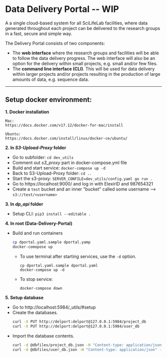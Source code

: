 # Data Delivery Portal -- **WIP**
A a single cloud-based system for all SciLifeLab facilities, where data generated throughout each project can be delivered to the research groups in a fast, secure and simple way. 

The Delivery Portal consists of two components:
* The **web interface** where the research groups and facilities will be able to follow the data
delivery progress. The web interface will also be an option for the delivery within small
projects, e.g. small and/or few files.
* The **command line interface (CLI)**. This will be used for data delivery within larger projects
and/or projects resulting in the production of large amounts of data, e.g. sequence data.

---
## Setup docker environment:

**1. Docker installation**

	Mac:  
	https://docs.docker.com/v17.12/docker-for-mac/install

	Ubuntu:  
	https://docs.docker.com/install/linux/docker-ce/ubuntu/

**2. In _S3-Upload-Proxy_ folder** 
* Go to subfolder: `cd dev_utils`
* Comment out _s3_proxy_ part in docker-compose.yml file 
* Build and start service: `docker-compose up -d` 
* Back to S3-Upload-Proxy folder: `cd ..`
* Start the s3-proxy: `SERVER_CONFILE=dev_utils/config.yaml go run .`
* Go to https://localhost:9000/ and log in with ElexirID and 987654321
* Create a `test` bucket and an inner "bucket" called some username --> 
	```s3://test/<username>``` 

**3. In _dp_api_ folder**
* Setup CLI: `pip3 install --editable .`

**4. In root (Data-Delivery-Portal)** 
* Build and run containers

	```bash
	cp dportal.yaml.sample dportal.yamp
	docker-comopose up
	```

	* To use terminal after starting services, use the `-d` option.

		```
		cp dportal.yaml.sample dportal.yaml
		docker-compose up -d 
		```

	* To stop service: 
		```bash 
		docker-compose down
		```
**5. Setup database**
* Go to http://localhost:5984/_utils/#setup 
* Create the databases. 
	```bash
	curl -X PUT http://delport:delport@127.0.0.1:5984/project_db
	curl -X PUT http://delport:delport@127.0.0.1:5984/user_db
	```
* Import the database contents. 
	```bash
	curl -d @dbfiles/project_db.json -H "Content-type: application/json" -X POST http://delport:delport@127.0.0.1:5984/project_db/_bulk_docs
	curl -d @dbfiles/user_db.json -H "Content-type: application/json" -X POST http://delport:delport@127.0.0.1:5984/user_db/_bulk_docs
	```
